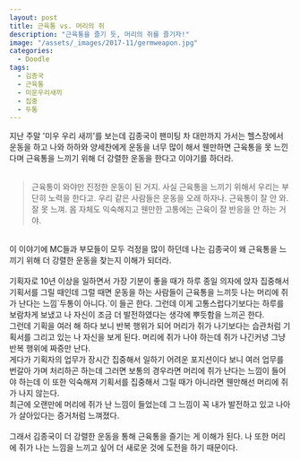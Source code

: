```yaml
---
layout: post
title: 근육통 vs. 머리의 쥐
description: "근육통을 즐기 듯, 머리의 쥐를 즐기자!"
image: "/assets/_images/2017-11/germweapon.jpg"
categories:
  - Doodle
tags:
  - 김종국
  - 근육통
  - 미운우리새끼
  - 집중
  - 두통
---
```



지난 주말 '미우 우리 새끼'를 보는데 김종국이 팬미팅 차 대만까지 가서는 헬스장에서 운동을 하고 나와 하하와 양세찬에게 운동을 너무 많이 해서 웬만하면 근육통을 못 느낀다며 근육통을 느끼기 위해 더 강렬한 운동을 한다고 이야기를 하더라.<br/><br/>
>근육통이 와야만 진정한 운동이 된 거지. 사실 근육통을 느끼기 위해서 우리는 부단히 노력을 한다고. 우리 같은 사람들은 운동을 오래 하자나. 근육통이 잘 안 와. 잘 못 느껴. 몸 자체도 익숙해지고 웬만한 고통에는 근육이 잘 반응을 안 하는 거야.

<br/>
이 이야기에 MC들과 부모들이 모두 걱정을 많이 하던데 나는 김종국이 왜 근육통을 느끼기 위해 더 강렬한 운동을 찾는지 이해가 되더라.<br/>
<br/>
기획자로 10년 이상을 일하면서 가장 기분이 좋을 때가 하루 종일 의자에 앉자 집중해서 기획서를 그릴 때인데 그럴 때면 운동을 하는 사람들이 근육통을 느끼듯 나는 머리에 쥐가 난다는 느낌`두통이 아니다.`이 들곤 한다. 그런데 이게 고통스럽다기보다는 하루를 보람차게 보냈고 나 자신이 조금 더 발전하였다는 생각에 뿌듯함을 느끼곤 한다.<br/>
그런데 기획을 여러 해 하다 보니 반복 행위가 되어 머리가 쥐가 나기보다는 습관처럼 기획서를 그리고 있는 나 자신을 보게 된다. 머리에 쥐가 나야 하는데 쥐가 나긴커녕 그냥 반복 행위에 짜증만 난다.<br/>
게다가 기획자의 업무가 장시간 집중해서 일하기 어려운 포지션이다 보니 여러 업무를 번갈아 가며 처리하곤 하는데 그러면 보통의 경우라면 머리에 쥐가 난다는 느낌이 들어야 하는데 이 또한 익숙해져 기획서를 집중해서 그릴 때가 아니라면 웬만해선 머리에 쥐가 나지 않는다.<br/>
최근에 오랜만에 머리에 쥐가 난 느낌이 들었는데 그 느낌이 꼭 내가 발전하고 있고 나아가 살아있다는 증거처럼 느껴졌다.<br/>
<br/>
그래서 김종국이 더 강렬한 운동을 통해 근육통을 즐기는 게 이해가 된다. 나 또한 머리에 쥐가 나는 느낌을 느끼고 싶어 더 새로운 것에 도전을 하기 때문이다.
